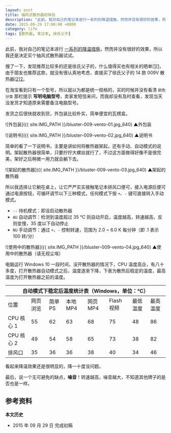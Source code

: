 ```yaml
---
layout: post
title: 抽风式散热器初体验
description: "此前，我对自己的笔记本进行一系列的降温措施，然而并没有很好的效果，所以我还是决定买个抽风式散热器试试。"
date: 2015-09-29 17:00:00 +0800
category: life 
tags: [散热器, 笔记本, 徐氏父子]
---
```


此前，我对自己的笔记本进行 [一系列的降温措施](/cool-the-thinkpad-t410.html)，然而并没有很好的效果，所以我还是决定买个抽风式散热器试试。

搜了一下，发现推荐比较多的还是徐氏父子的，什么值得买也有相关的晒单[[1]][1]，由于朋友也推荐这款，就没有很认真地考虑，直接买了徐氏父子的 14 款 009V 散热器[[2]][2]。

在淘宝看到只有一个型号，所以就以为都是统一规格的，买的时候并没有看清 `颜色分类` 那栏提示 **写明电脑型号**，卖家发短信来问，而我却没有及时查看，发现当天没发货才知道原来需要备注电脑型号。

发货之后很快就收到货，外包装比较朴实，简单便宜的瓦楞盒。

![外包装]({{ site.IMG_PATH }}/bluster-009-vento-01.jpg_640)
&#9650;外包装


![说明书]({{ site.IMG_PATH }}/bluster-009-vento-02.jpg_640)
&#9650;说明书

简单的看了一下说明书，主要是讲如何将散热器架起，还有手动、自动模式的说明。架起散热器很简单，只要拧拧大螺丝就行了，不过这方面做得好像不是很完美，架好之后稍微一用力就会躺下去。

![架起的散热器]({{ site.IMG_PATH }}/bluster-009-vento-03.jpg_640)
&#9650;架起的散热器

所以我选择让它躺在桌上，让它严严实实接触笔记本排风口便可，接入电源后便可通过电源按钮，可循环调节以下三种模式，任何模式下按 `+`、`-` 键可直接转入手动模式。

* `--` 待机模式：即没启动散热器
* `AU` 自动调节：检测到温度超过 35 ℃ 则自动开启，温度越高，转速越高，反则变慢，35 度以下自动停止
* `NU` 手动调节：通过 `+`、`-` 控制转速，范围为 2.0 ~ 6.0 K 每分钟（即 .1 表示 100 转/分）

![使用中的散热器]({{ site.IMG_PATH }}/bluster-009-vento-04.jpg_640)
&#9650;使用中的散热器（请无视尘埃）

电脑运行 Windows 10 一段时间，没开散热器的情况下，CPU 温度高企，有八十多度，打开散热器自动模式之后，温度逐渐下降，下表为散热后稳定的温度，最高温度为打开散热器之前的温度。

<table>
  <thead>
    <tr>
      <th colspan="8">自动模式下稳定后温度统计表（Windows，单位：℃）</th>
    </tr>
  </thead>
  
  <tbody>
    <tr>
      <td>位置</td>
      <td>网页浏览</td>
      <td>简单 PS</td>
      <td>本地 MP4</td>
      <td>网页 MP4</td>
      <td>Flash 视频</td>
      <td>最低温度</td>
      <td>最高温度</td>
    </tr>
    <tr>
      <td>CPU 核心 1</td>
      <td>55</td>
      <td>62</td>
      <td>63</td>
      <td>68</td>
      <td>75</td>
      <td>48</td>
      <td>86</td>
    </tr>
    <tr>
      <td>CPU 核心 2</td>
      <td>49</td>
      <td>54</td>
      <td>58</td>
      <td>65</td>
      <td>73</td>
      <td>38</td>
      <td>82</td>
    </tr>
    <tr>
      <td>排风口</td>
      <td>35</td>
      <td>36</td>
      <td>36</td>
      <td>38</td>
      <td>40</td>
      <td>34</td>
      <td>46</td>
    </tr>
  </tbody>
</table>

看起来降温效果还是很明显的，降一十度没问题。

最后，说一个无可避免的缺点，**噪音**！转速越高，噪音越大，不知道其他牌子的是否也是一样。

## 参考资料

[1]: http://post.smzdm.com/p/209056 "徐氏父子 2014款抽风式散热器Bluster 009 Vento_开箱晒物_什么值得买"
[2]: http://s.click.taobao.com/HPVkKmx "智能强效笔记本电脑抽风式散热器发明者徐氏父子14款009V-淘宝网"

**本文历史**

* 2015 年 09 月 29 日 完成初稿
